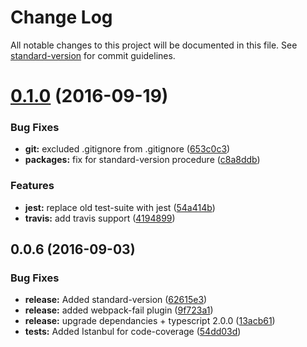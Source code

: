 # Change Log

All notable changes to this project will be documented in this file. See [standard-version](https://github.com/conventional-changelog/standard-version) for commit guidelines.

<a name="0.1.0"></a>

# [0.1.0](https://github.com/cowboyd/microstates.js/compare/v0.0.6...v0.1.0) (2016-09-19)

### Bug Fixes

* **git:** excluded .gitignore from .gitignore ([653c0c3](https://github.com/cowboyd/microstates.js/commit/653c0c3))
* **packages:** fix for standard-version procedure ([c8a8ddb](https://github.com/cowboyd/microstates.js/commit/c8a8ddb))

### Features

* **jest:** replace old test-suite with jest ([54a414b](https://github.com/cowboyd/microstates.js/commit/54a414b))
* **travis:** add travis support ([4194899](https://github.com/cowboyd/microstates.js/commit/4194899))

<a name="0.0.6"></a>

## 0.0.6 (2016-09-03)

### Bug Fixes

* **release:** Added standard-version ([62615e3](https://github.com/cowboyd/microstates.js/commit/62615e3))
* **release:** added webpack-fail plugin ([9f723a1](https://github.com/cowboyd/microstates.js/commit/9f723a1))
* **release:** upgrade dependancies + typescript 2.0.0 ([13acb61](https://github.com/cowboyd/microstates.js/commit/13acb61))
* **tests:** Added Istanbul for code-coverage ([54dd03d](https://github.com/cowboyd/microstates.js/commit/54dd03d))
